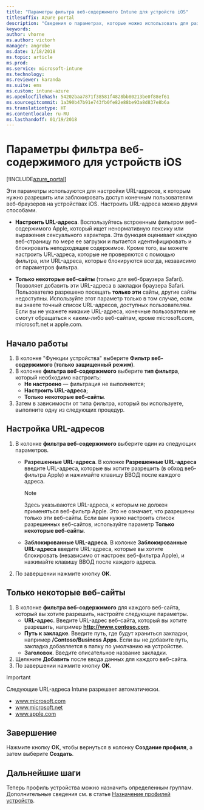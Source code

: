 ```yaml
---
title: "Параметры фильтра веб-содержимого Intune для устройств iOS"
titlesuffix: Azure portal
description: "Сведения о параметрах, которые можно использовать для разрешения и блокирования доступа к веб-сайтам с устройств iOS.\""
keywords: 
author: vhorne
ms.author: victorh
manager: angrobe
ms.date: 1/18/2018
ms.topic: article
ms.prod: 
ms.service: microsoft-intune
ms.technology: 
ms.reviewer: karanda
ms.suite: ems
ms.custom: intune-azure
ms.openlocfilehash: 54202baa7871f38581f4828bb80213be0f88ef61
ms.sourcegitcommit: 1a390b47b91e743fb0fe82e88be93a8d837e8b6a
ms.translationtype: HT
ms.contentlocale: ru-RU
ms.lasthandoff: 01/19/2018
---
```

# <a name="web-content-filter-settings-for-ios-devices"></a>Параметры фильтра веб-содержимого для устройств iOS

[!INCLUDE[azure_portal](./includes/azure_portal.md)]

Эти параметры используются для настройки URL-адресов, к которым нужно разрешить или заблокировать доступ конечным пользователям веб-браузеров на устройствах iOS. Настроить URL-адреса можно двумя способами.

- **Настроить URL-адреса**. Воспользуйтесь встроенным фильтром веб-содержимого Apple, который ищет ненормативную лексику или выражения сексуального характера. Эта функция оценивает каждую веб-страницу по мере ее загрузки и пытается идентифицировать и блокировать неподходящее содержимое. Кроме того, вы можете настроить URL-адреса, которые не проверяются с помощью фильтра, или URL-адреса, которые блокируются всегда, независимо от параметров фильтра.

- **Только некоторые веб-сайты** (только для веб-браузера Safari). Позволяет добавить эти URL-адреса в закладки браузера Safari. Пользователю разрешено посещать **только эти** сайты, другие сайты недоступны. Используйте этот параметр только в том случае, если вы знаете точный список URL-адресов, доступных пользователям.
Если вы не укажете никакие URL-адреса, конечные пользователи не смогут обращаться к каким-либо веб-сайтам, кроме microsoft.com, microsoft.net и apple.com.



## <a name="get-started"></a>Начало работы

1. В колонке "Функции устройства" выберите **Фильтр веб-содержимого (только защищенный режим)**.
2. В колонке **фильтра веб-содержимого** выберите **тип фильтра**, который необходимо настроить:
    - **Не настроено** — фильтрация не выполняется;
    - **Настроить URL-адреса**;
    - **Только некоторые веб-сайты**.
3. Затем в зависимости от типа фильтра, который вы используете, выполните одну из следующих процедур.


## <a name="configure-urls"></a>Настройка URL-адресов

1. В колонке **фильтра веб-содержимого** выберите один из следующих параметров.
   - **Разрешенные URL-адреса**. В колонке **Разрешенные URL-адреса** введите URL-адреса, которые вы хотите разрешить (в обход веб-фильтра Apple) и нажимайте клавишу ВВОД после каждого адреса.
     > [!NOTE]
     > Здесь указываются URL-адреса, к которым не должен применяться веб-фильтр Apple. Это не означает, что разрешены только эти веб-сайты. Если вам нужно настроить список разрешенных веб-сайтов, используйте параметр **Только некоторые веб-сайты**.

   - **Заблокированные URL-адреса**. В колонке **Заблокированные URL-адреса** введите URL-адреса, которые вы хотите блокировать (независимо от настроек веб-фильтра Apple), и нажимайте клавишу ВВОД после каждого адреса.
2. По завершении нажмите кнопку **ОК**.


## <a name="specific-websites-only"></a>Только некоторые веб-сайты

1. В колонке **фильтра веб-содержимого** для каждого веб-сайта, который вы хотите разрешить, настройте следующие параметры.
    - **URL-адрес**. Введите URL-адрес веб-сайта, который вы хотите разрешить, например **http://www.contoso.com**.
    - **Путь к закладке**. Введите путь, где будут храниться закладки, например **/Contoso/Business Apps**. Если вы не добавите путь, закладка добавляется в папку по умолчанию на устройстве.
    - **Заголовок**. Введите описательное название закладки.
2. Щелкните **Добавить** после ввода данных для каждого веб-сайта.
3. По завершении нажмите кнопку **ОК**.

>[!IMPORTANT] 
> Следующие URL-адреса Intune разрешает автоматически.
> - www.microsoft.com
> - www.microsoft.net
> - www.apple.com

## <a name="finish-up"></a>Завершение

Нажмите кнопку **ОК**, чтобы вернуться в колонку **Создание профиля**, а затем выберите **Создать**.

## <a name="next-steps"></a>Дальнейшие шаги

Теперь профиль устройства можно назначить определенным группам. Дополнительные сведения см. в статье [Назначение профилей устройств](device-profile-assign.md).
